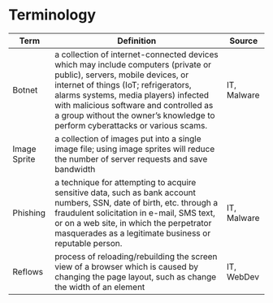 # Terminology

| Term | Definition | Source |
| --- | --- | --- |  
| Botnet | a collection of internet-connected devices which may include computers (private or public), servers, mobile devices, or internet of things (IoT; refrigerators, alarms systems, media players) infected with malicious software and controlled as a group without the owner’s knowledge to perform cyberattacks or various scams. | IT, Malware |  
| Image Sprite | a collection of images put into a single image file; using image sprites will reduce the number of server requests and save bandwidth || Repaint | process of refreshing the screen view of a browser which is caused when any process of re-rendering the DOM when certain property or element is changed without changing its layout | IT, WebDev |  
| Phishing | a technique for attempting to acquire sensitive data, such as bank account numbers, SSN, date of birth, etc. through a fraudulent solicitation in e-mail, SMS text, or on a web site, in which the perpetrator masquerades as a legitimate business or reputable person. | IT, Malware |  
| Reflows | process of reloading/rebuilding the screen view of a browser which is caused by changing the page layout, such as change the width of an element | IT, WebDev |  

